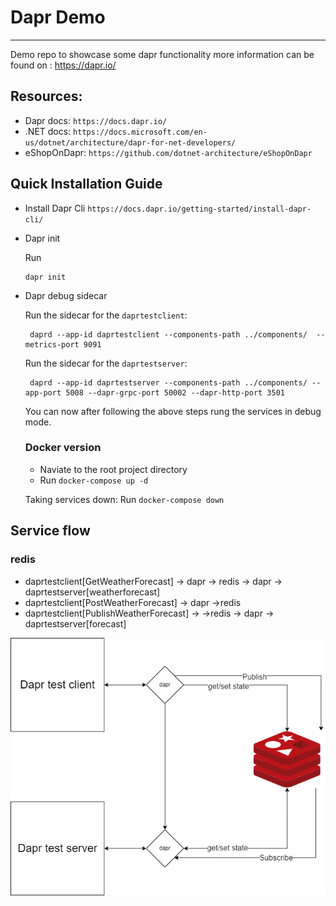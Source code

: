 # Dapr Demo
-------
Demo repo to showcase some dapr functionality 
more information can be found on : https://dapr.io/

## Resources:
* Dapr docs: `https://docs.dapr.io/`
* .NET docs: `https://docs.microsoft.com/en-us/dotnet/architecture/dapr-for-net-developers/`
* eShopOnDapr: `https://github.com/dotnet-architecture/eShopOnDapr`

## Quick Installation Guide

* Install Dapr Cli
    `https://docs.dapr.io/getting-started/install-dapr-cli/`
   
* Dapr init

   Run 
   
   ```
   dapr init
   ```
   
 * Dapr debug sidecar
    
    Run the sidecar for the `daprtestclient`:
    
    ```
     daprd --app-id daprtestclient --components-path ../components/  --metrics-port 9091
    ```
    
        
    Run the sidecar for the `daprtestserver`:
    
    ```
     daprd --app-id daprtestserver --components-path ../components/ --app-port 5008 --dapr-grpc-port 50002 --dapr-http-port 3501
    ```
    You can now after following the above steps rung the services in debug mode.
    ### Docker version

    * Naviate to the root project directory
    * Run `docker-compose up -d`


    Taking services down:
      Run `docker-compose down`




## Service flow

### redis
  * daprtestclient[GetWeatherForecast] -> dapr ->  redis -> dapr -> daprtestserver[weatherforecast]
  * daprtestclient[PostWeatherForecast] -> dapr ->redis
  * daprtestclient[PublishWeatherForecast] -> ->redis -> dapr -> daprtestserver[forecast]

![Dapr overview](./docs/service_flow_redis.png)

